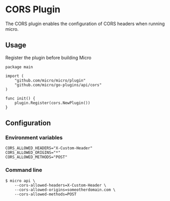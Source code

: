 # CORS Plugin

The CORS plugin enables the configuration of CORS headers when running micro.

## Usage

Register the plugin before building Micro

```
package main

import (
    "github.com/micro/micro/plugin"
    "github.com/micro/go-plugins/api/cors"
)

func init() {
    plugin.Register(cors.NewPlugin())
}
```

## Configuration

### Environment variables

```
CORS_ALLOWED_HEADERS="X-Custom-Header"
CORS_ALLOWED_ORIGINS="*"
CORS_ALLOWED_METHODS="POST"
```

### Command line
```
$ micro api \
    --cors-allowed-headers=X-Custom-Header \
    --cors-allowed-origins=someotherdomain.com \
    --cors-allowed-methods=POST
```

